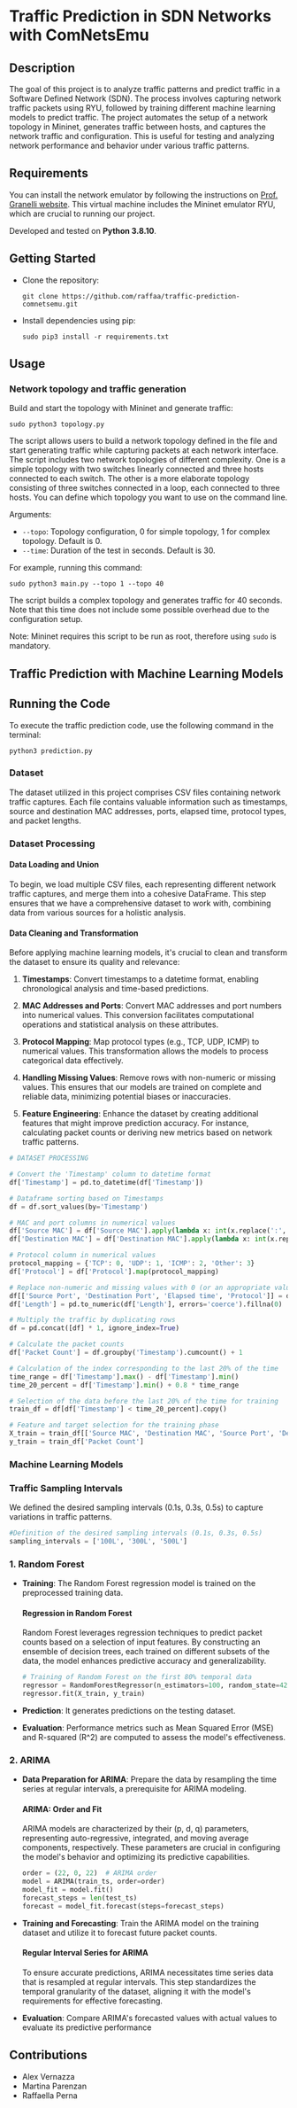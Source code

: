 # Traffic Prediction in SDN Networks with ComNetsEmu

## Description

The goal of this project is to analyze traffic patterns and predict traffic in a Software Defined Network (SDN). The process involves capturing network traffic packets using RYU, followed by training different machine learning models to predict traffic. The project automates the setup of a network topology in Mininet, generates traffic between hosts, and captures the network traffic and configuration. This is useful for testing and analyzing network performance and behavior under various traffic patterns.

## Requirements

You can install the network emulator by following the instructions on [Prof. Granelli website](https://www.granelli-lab.org/researches/relevant-projects/comnetsemu-labs). This virtual machine includes the Mininet emulator RYU, which are crucial to running our project.

Developed and tested on **Python 3.8.10**.

## Getting Started

* Clone the repository:
    ```
    git clone https://github.com/raffaa/traffic-prediction-comnetsemu.git
    ```
* Install dependencies using pip:
    ```
    sudo pip3 install -r requirements.txt
    ```

## Usage

### Network topology and traffic generation

Build and start the topology with Mininet and generate traffic:
```
sudo python3 topology.py
```
The script allows users to build a network topology defined in the file and start generating traffic while capturing packets at each network interface. The script includes two network topologies of different complexity. One is a simple topology with two switches linearly connected and three hosts connected to each switch. The other is a more elaborate topology consisting of three switches connected in a loop, each connected to three hosts. You can define which topology you want to use on the command line.

Arguments:
* ```--topo```: Topology configuration, 0 for simple topology, 1 for complex topology. Default is 0.
* ```--time```: Duration of the test in seconds. Default is 30.

For example, running this command:
```
sudo python3 main.py --topo 1 --topo 40
```
The script builds a complex topology and generates traffic for 40 seconds. Note that this time does not include some possible overhead due to the configuration setup.

Note: Mininet requires this script to be run as root, therefore using ```sudo``` is mandatory.



## Traffic Prediction with Machine Learning Models
## Running the Code

To execute the traffic prediction code, use the following command in the terminal:

```
python3 prediction.py
```

### Dataset

The dataset utilized in this project comprises CSV files containing network traffic captures. Each file contains valuable information such as timestamps, source and destination MAC addresses, ports, elapsed time, protocol types, and packet lengths.

### Dataset Processing

#### Data Loading and Union

To begin, we load multiple CSV files, each representing different network traffic captures, and merge them into a cohesive DataFrame. This step ensures that we have a comprehensive dataset to work with, combining data from various sources for a holistic analysis.

#### Data Cleaning and Transformation

Before applying machine learning models, it's crucial to clean and transform the dataset to ensure its quality and relevance:

1. **Timestamps**: Convert timestamps to a datetime format, enabling chronological analysis and time-based predictions.

2. **MAC Addresses and Ports**: Convert MAC addresses and port numbers into numerical values. This conversion facilitates computational operations and statistical analysis on these attributes.

3. **Protocol Mapping**: Map protocol types (e.g., TCP, UDP, ICMP) to numerical values. This transformation allows the models to process categorical data effectively.

4. **Handling Missing Values**: Remove rows with non-numeric or missing values. This ensures that our models are trained on complete and reliable data, minimizing potential biases or inaccuracies.

5. **Feature Engineering**: Enhance the dataset by creating additional features that might improve prediction accuracy. For instance, calculating packet counts or deriving new metrics based on network traffic patterns.

```python
# DATASET PROCESSING

# Convert the 'Timestamp' column to datetime format
df['Timestamp'] = pd.to_datetime(df['Timestamp'])

# Dataframe sorting based on Timestamps
df = df.sort_values(by='Timestamp')

# MAC and port columns in numerical values
df['Source MAC'] = df['Source MAC'].apply(lambda x: int(x.replace(':', ''), 16) if isinstance(x, str) else x)
df['Destination MAC'] = df['Destination MAC'].apply(lambda x: int(x.replace(':', ''), 16) if isinstance(x, str) else x)

# Protocol column in numerical values
protocol_mapping = {'TCP': 0, 'UDP': 1, 'ICMP': 2, 'Other': 3}
df['Protocol'] = df['Protocol'].map(protocol_mapping)

# Replace non-numeric and missing values with 0 (or an appropriate value)
df[['Source Port', 'Destination Port', 'Elapsed time', 'Protocol']] = df[['Source Port', 'Destination Port', 'Elapsed time', 'Protocol']].apply(pd.to_numeric, errors='coerce').fillna(0)
df['Length'] = pd.to_numeric(df['Length'], errors='coerce').fillna(0)

# Multiply the traffic by duplicating rows
df = pd.concat([df] * 1, ignore_index=True)

# Calculate the packet counts
df['Packet Count'] = df.groupby('Timestamp').cumcount() + 1

# Calculation of the index corresponding to the last 20% of the time
time_range = df['Timestamp'].max() - df['Timestamp'].min()
time_20_percent = df['Timestamp'].min() + 0.8 * time_range

# Selection of the data before the last 20% of the time for training
train_df = df[df['Timestamp'] < time_20_percent].copy()

# Feature and target selection for the training phase
X_train = train_df[['Source MAC', 'Destination MAC', 'Source Port', 'Destination Port', 'Elapsed time', 'Protocol']]
y_train = train_df['Packet Count']
```


### Machine Learning Models

### Traffic Sampling Intervals

We defined the desired sampling intervals (0.1s, 0.3s, 0.5s) to capture variations in traffic patterns.

```python
#Definition of the desired sampling intervals (0.1s, 0.3s, 0.5s)
sampling_intervals = ['100L', '300L', '500L']
```

### 1. Random Forest

* **Training**: The Random Forest regression model is trained on the preprocessed training data.
  
    #### Regression in Random Forest

    Random Forest leverages regression techniques to predict packet counts based on a selection of input features. By constructing an ensemble of decision trees, each         trained on different subsets of the data, the model enhances predictive accuracy and generalizability.

    ```python
    # Training of Random Forest on the first 80% temporal data
    regressor = RandomForestRegressor(n_estimators=100, random_state=42)
    regressor.fit(X_train, y_train)
    ```


* **Prediction**: It generates predictions on the testing dataset.

* **Evaluation**: Performance metrics such as Mean Squared Error (MSE) and R-squared (R^2) are computed to assess the model's effectiveness.


### 2. ARIMA

* **Data Preparation for ARIMA**: Prepare the data by resampling the time series at regular intervals, a prerequisite for ARIMA modeling.

    #### ARIMA: Order and Fit
    
    ARIMA models are characterized by their (p, d, q) parameters, representing auto-regressive, integrated, and moving average components, respectively. These parameters       are crucial in configuring the model's behavior and optimizing its predictive capabilities.
    
    ```python
    order = (22, 0, 22)  # ARIMA order
    model = ARIMA(train_ts, order=order)
    model_fit = model.fit()
    forecast_steps = len(test_ts)
    forecast = model_fit.forecast(steps=forecast_steps)
    ```

  
* **Training and Forecasting**: Train the ARIMA model on the training dataset and utilize it to forecast future packet counts.

  #### Regular Interval Series for ARIMA

    To ensure accurate predictions, ARIMA necessitates time series data that is resampled at regular intervals. This step standardizes the temporal granularity of the          dataset, aligning it with the model's requirements for effective forecasting.

  
* **Evaluation**: Compare ARIMA's forecasted values with actual values to evaluate its predictive performance








## Contributions
* Alex Vernazza
* Martina Parenzan
* Raffaella Perna
